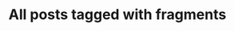 ---
layout: tag
title: "All posts tagged with fragments"
permalink: /weblog/tags/fragments/
taxonomy: fragments
---